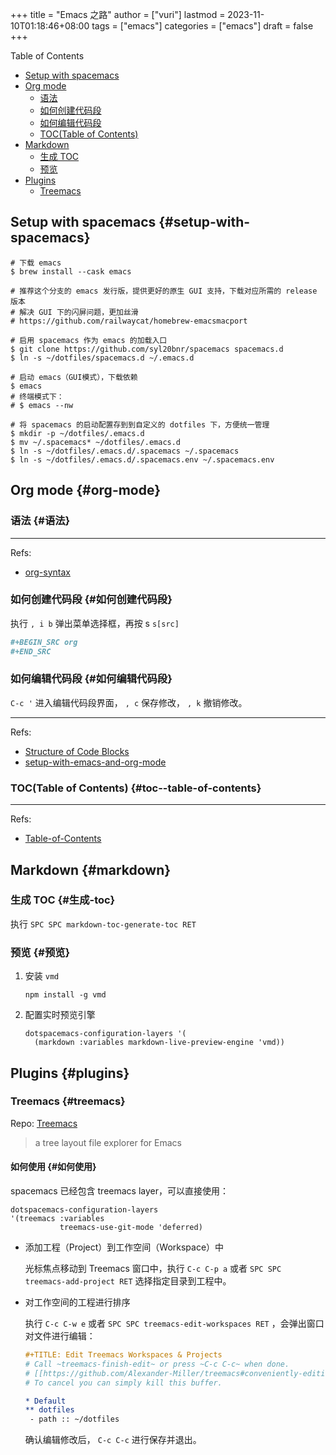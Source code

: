 +++
title = "Emacs 之路"
author = ["vuri"]
lastmod = 2023-11-10T01:18:46+08:00
tags = ["emacs"]
categories = ["emacs"]
draft = false
+++

<div class="ox-hugo-toc toc">

<div class="heading">Table of Contents</div>

- [Setup with spacemacs](#setup-with-spacemacs)
- [Org mode](#org-mode)
    - [语法](#语法)
    - [如何创建代码段](#如何创建代码段)
    - [如何编辑代码段](#如何编辑代码段)
    - [TOC(Table of Contents)](#toc--table-of-contents)
- [Markdown](#markdown)
    - [生成 TOC](#生成-toc)
    - [预览](#预览)
- [Plugins](#plugins)
    - [Treemacs](#treemacs)

</div>
<!--endtoc-->


## Setup with spacemacs {#setup-with-spacemacs}

```shell
# 下载 emacs
$ brew install --cask emacs

# 推荐这个分支的 emacs 发行版，提供更好的原生 GUI 支持，下载对应所需的 release 版本
# 解决 GUI 下的闪屏问题，更加丝滑
# https://github.com/railwaycat/homebrew-emacsmacport

# 启用 spacemacs 作为 emacs 的加载入口
$ git clone https://github.com/syl20bnr/spacemacs spacemacs.d
$ ln -s ~/dotfiles/spacemacs.d ~/.emacs.d

# 启动 emacs（GUI模式），下载依赖
$ emacs
# 终端模式下：
# $ emacs --nw

# 将 spacemacs 的启动配置存到到自定义的 dotfiles 下，方便统一管理
$ mkdir -p ~/dotfiles/.emacs.d
$ mv ~/.spacemacs* ~/dotfiles/.emacs.d
$ ln -s ~/dotfiles/.emacs.d/.spacemacs ~/.spacemacs
$ ln -s ~/dotfiles/.emacs.d/.spacemacs.env ~/.spacemacs.env
```


## Org mode {#org-mode}


### 语法 {#语法}

---

Refs:

-   [org-syntax](https://orgmode.org/worg/org-syntax.html)


### 如何创建代码段 {#如何创建代码段}

执行 `, i b` 弹出菜单选择框，再按 s `s[src]`

```org
#+BEGIN_SRC org
#+END_SRC
```


### 如何编辑代码段 {#如何编辑代码段}

`C-c '` 进入编辑代码段界面， `, c` 保存修改， `, k` 撤销修改。

---

Refs:

-   [Structure of Code Blocks](https://orgmode.org/manual/Structure-of-Code-Blocks.html)
-   [setup-with-emacs-and-org-mode](https://andreyor.st/posts/2022-10-16-my-blogging-setup-with-emacs-and-org-mode/)


### TOC(Table of Contents) {#toc--table-of-contents}

---

Refs:

-   [Table-of-Contents](https://orgmode.org/manual/Table-of-Contents.html)


## Markdown {#markdown}


### 生成 TOC {#生成-toc}

执行 `SPC SPC markdown-toc-generate-toc RET`


### 预览 {#预览}

1.  安装 `vmd`
    ```shell
    npm install -g vmd
    ```
2.  配置实时预览引擎
    ```emacs-lisp
    dotspacemacs-configuration-layers '(
      (markdown :variables markdown-live-preview-engine 'vmd))
    ```


## Plugins {#plugins}


### Treemacs {#treemacs}

Repo: [Treemacs](https://github.com/Alexander-Miller/treemacs)

> a tree layout file explorer for Emacs


#### 如何使用 {#如何使用}

spacemacs 已经包含 treemacs layer，可以直接使用：

```emacs-lisp
dotspacemacs-configuration-layers
'(treemacs :variables
           treemacs-use-git-mode 'deferred)
```

-   添加工程（Project）到工作空间（Workspace）中

    光标焦点移动到 Treemacs 窗口中，执行 `C-c C-p a` 或者 `SPC SPC treemacs-add-project RET`
    选择指定目录到工程中。

-   对工作空间的工程进行排序

    执行 `C-c C-w e` 或者 `SPC SPC treemacs-edit-workspaces RET` ，会弹出窗口对文件进行编辑：
    ```org
    #+TITLE: Edit Treemacs Workspaces & Projects
    # Call ~treemacs-finish-edit~ or press ~C-c C-c~ when done.
    # [[https://github.com/Alexander-Miller/treemacs#conveniently-editing-your-projects-and-workspaces][Click here for detailed documentation.]]
    # To cancel you can simply kill this buffer.

    * Default
    ** dotfiles
    ​ - path :: ~/dotfiles
    ```
    确认编辑修改后， `C-c C-c` 进行保存并退出。
